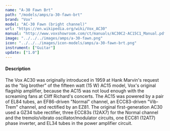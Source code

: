 ```yaml
---
name: "A-30 Fawn Brt"
path: "/models/amps/a-30-fawn-brt"
brand: "Vox"
model: "AC-30 Fawn (bright channel)"
url: "https://en.wikipedia.org/wiki/Vox_AC30"
manual: "http://www.voxshowroom.com/ct/manuals/AC30C2-AC15C1_Manual.pdf"
image: "../../../images/amps/a-30-fawn.png"
icon: "../../../images/icon-models/amps/a-30-fawn-brt.png"
instrument: ["Guitar"]
update: ["1.0"]
---
```

#### Description
The Vox AC30 was originally introduced in 1959 at Hank Marvin's request as the "big brother" of the fifteen watt (15 W) AC15 model, Vox's original flagship amplifier, because the AC15 was not loud enough with the screaming fans at Cliff Richard's concerts. The AC15 was powered by a pair of EL84 tubes, an EF86-driven "Normal" channel, an ECC83-driven "Vib-Trem" channel, and rectified by an EZ81. The original first-generation AC30 used a GZ34 tube rectifier, three ECC83s (12AX7) for the Normal channel and the tremolo/vibrato oscillator/modulator circuits, one ECC81 (12AT7) phase inverter, and EL34 tubes in the power amplifier circuit.